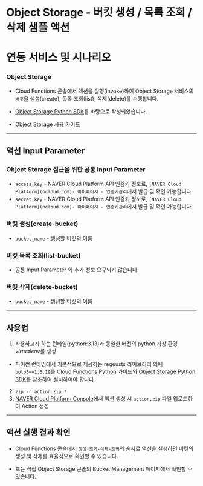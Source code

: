 # Object Storage - 버킷 생성 / 목록 조회 / 삭제 샘플 액션
# 연동 서비스 및 시나리오
### Object Storage
+ Cloud Functions 콘솔에서 액션을 실행(invoke)하여 Object Storage 서비스의 `버킷`을 생성(create), 목록 조회(list), 삭제(delete)를 수행합니다.

+ [Object Storage Python SDK](https://guide.ncloud-docs.com/docs/storage-storage-8-2)를 바탕으로 작성되었습니다.

+ [Object Storage 사용 가이드](https://guide.ncloud-docs.com/docs/storage-storage-6-1)

---
## 액션 Input Parameter
### Object Storage 접근을 위한 공통 Input Parameter
+ `access_key` - NAVER Cloud Platform API 인증키 정보로, `[NAVER Cloud Platform](ncloud.com)- 마이페이지 - 인증키관리`에서 발급 및 확인 가능합니다.
+ `secret_key` - NAVER Cloud Platform API 인증키 정보로, `[NAVER Cloud Platform](ncloud.com)- 마이페이지 - 인증키관리`에서 발급 및 확인 가능합니다.

### 버킷 생성(create-bucket)
+ `bucket_name` - 생성할 버킷의 이름

### 버킷 목록 조회(list-bucket)
+ 공통 Input Parameter 외 추가 정보 요구되지 않습니다.

### 버킷 삭제(delete-bucket)
+ `bucket_name` - 생성할 버킷의 이름

---
## 사용법
1. 사용하고자 하는 런타임(python:3.13)과 동일한 버전의 python 가상 환경 *virtualenv*를 생성
  + 파이썬 런타임에서 기본적으로 제공하는 reqeusts 라이브러리 외에 `boto3==1.6.19`를 [Cloud Functions Python 가이드](https://guide.ncloud-docs.com/docs/compute-compute-15-2-2)와 [Object Storage Python SDK](https://guide.ncloud-docs.com/docs/storage-storage-8-2)를 참조하여 설치하여야 합니다.
2. `zip -r action.zip *`
3. [NAVER Cloud Platform Console](console.ncloud.com)에서 액션 생성 시 `action.zip` 파일 업로드하여 Action 생성

---
## 액션 실행 결과 확인
+ Cloud Functions 콘솔에서 `생성-조회-삭제-조회`의 순서로 액션을 실행하면 버킷의 생성 및 삭제를 효율적으로 확인할 수 있습니다.

+ 또는 직접 Object Storage 콘솔의 Bucket Management 페이지에서 확인할 수 있습니다.
